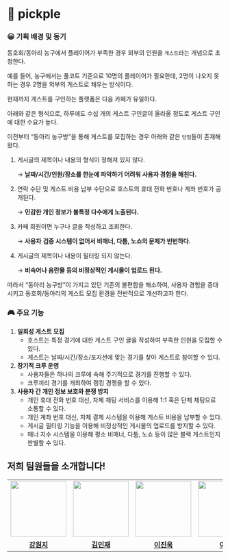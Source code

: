 # 🏀 pickple

### 😀 기획 배경 및 동기

동호회/동아리 농구에서 플레이어가 부족한 경우 외부의 인원을 `게스트`라는 개념으로 초청한다.

예를 들어, 농구에서는 풀코트 기준으로 10명의 플레이어가 필요한데, 2명이 나오지 못하는 경우 2명을 외부의 게스트로 채우는 방식이다.

현재까지 게스트를 구인하는 플랫폼은 다음 카페가 유일하다.

아래와 같은 형식으로, 하루에도 수십 개의 게스트 구인글이 올라올 정도로 게스트 구인에 대한 수요가 높다.

이전부터 “동아리 농구방”을 통해 게스트를 모집하는 경우 아래와 같은 `단점`들이 존재해왔다.

1. 게시글의 제목이나 내용의 형식이 정해져 있지 않다.

   → **날짜/시간/인원/장소를 한눈에 파악하기 어려워 사용자 경험을 해친다.**

2. 연락 수단 및 게스트 비용 납부 수단으로 호스트의 휴대 전화 번호나 계좌 번호가 공개된다.

   → **민감한 개인 정보가 불특정 다수에게 노출된다.**

3. 카페 회원이면 누구나 글을 작성하고 조회한다.

   → **사용자** **검증 시스템이 없어서 비매너, 다툼, 노쇼의 문제가 빈번하다.**

4. 게시글의 제목이나 내용이 필터링 되지 않는다.

   → **비속어나 음란물 등의 비정상적인 게시물이 업로드 된다.**

따라서 “동아리 농구방”이 가지고 있던 기존의 불편함을 해소하여, 사용자 경험을 증대시키고 동호회/동아리의 게스트 모집 환경을 전반적으로 개선하고자 한다.

### 🎮 주요 기능

1. **일회성 게스트 모집**
   - 호스트는 특정 경기에 대한 게스트 구인 글을 작성하여 부족한 인원을 모집할 수 있다.
   - 게스트는 날짜/시간/장소/포지션에 맞는 경기를 찾아 게스트로 참여할 수 있다.
2. **장기적 크루 운영**
   - 사용자들은 하나의 크루에 속해 주기적으로 경기를 진행할 수 있다.
   - 크루끼리 경기를 개최하여 랭킹 경쟁을 할 수 있다.
3. **사용자 간 개인 정보 보호와 분쟁 방지**
   - 개인 휴대 전화 번호 대신, 자체 채팅 서비스를 이용해 1:1 혹은 단체 채팅으로 소통할 수 있다.
   - 개인 계좌 번호 대신, 자체 결제 시스템을 이용해 게스트 비용을 납부할 수 있다.
   - 게시글 필터링 기능을 이용해 비정상적인 게시물의 업로드를 방지할 수 있다.
   - 매너 지수 시스템을 이용해 평소 비매너, 다툼, 노쇼 등이 많은 블랙 게스트인지 판별할 수 있다.

## 저희 팀원들을 소개합니다!

<table>
 <tr>
    <td align="center"><a href="https://github.com/1g2g"><img src="https://avatars.githubusercontent.com/1g2g" width="130px;" alt=""></a></td>
    <td align="center"><a href="https://github.com/imb96"><img src="https://avatars.githubusercontent.com/imb96" width="130px;" alt=""></a></td>
    <td align="center"><a href="https://github.com/dlwl98"><img src="https://avatars.githubusercontent.com/dlwl98" width="130px;" alt=""></a></td>
    <td align="center"><a href="https://github.com/1eecan"><img src="https://avatars.githubusercontent.com/1eecan" width="130px;" alt=""></a></td>
  </tr>
  <tr>
    <td align="center"><a href="https://github.com/1g2g"><b>강원지</b></a></td>
    <td align="center"><a href="https://github.com/imb96"><b>김민재</b></a></td>
    <td align="center"><a href="https://github.com/dlwl98"><b>이진욱<b></b></a></td>
    <td align="center"><a href="https://github.com/1eecan"><b>이찬</b></a></td>
  </tr>
</table>
